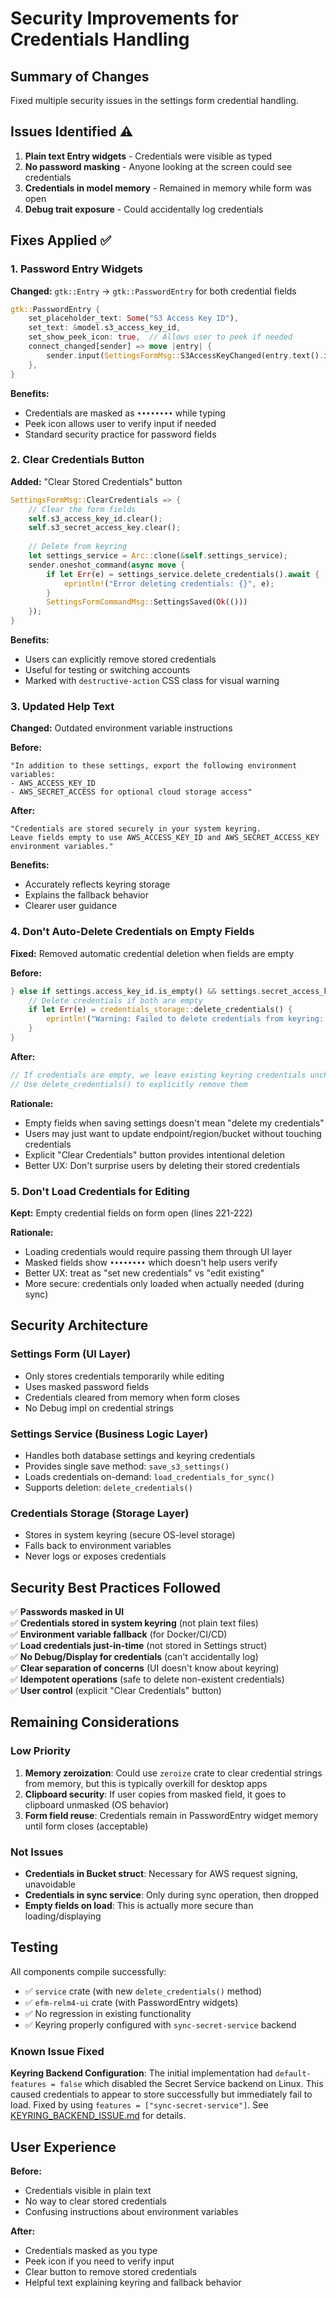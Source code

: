 # Security Improvements for Credentials Handling

## Summary of Changes

Fixed multiple security issues in the settings form credential handling.

## Issues Identified ⚠️

1. **Plain text Entry widgets** - Credentials were visible as typed
2. **No password masking** - Anyone looking at the screen could see credentials
3. **Credentials in model memory** - Remained in memory while form was open
4. **Debug trait exposure** - Could accidentally log credentials

## Fixes Applied ✅

### 1. Password Entry Widgets
**Changed:** `gtk::Entry` → `gtk::PasswordEntry` for both credential fields

```rust
gtk::PasswordEntry {
    set_placeholder_text: Some("S3 Access Key ID"),
    set_text: &model.s3_access_key_id,
    set_show_peek_icon: true,  // Allows user to peek if needed
    connect_changed[sender] => move |entry| {
        sender.input(SettingsFormMsg::S3AccessKeyChanged(entry.text().into()));
    },
}
```

**Benefits:**
- Credentials are masked as `••••••••` while typing
- Peek icon allows user to verify input if needed
- Standard security practice for password fields

### 2. Clear Credentials Button
**Added:** "Clear Stored Credentials" button

```rust
SettingsFormMsg::ClearCredentials => {
    // Clear the form fields
    self.s3_access_key_id.clear();
    self.s3_secret_access_key.clear();
    
    // Delete from keyring
    let settings_service = Arc::clone(&self.settings_service);
    sender.oneshot_command(async move {
        if let Err(e) = settings_service.delete_credentials().await {
            eprintln!("Error deleting credentials: {}", e);
        }
        SettingsFormCommandMsg::SettingsSaved(Ok(()))
    });
}
```

**Benefits:**
- Users can explicitly remove stored credentials
- Useful for testing or switching accounts
- Marked with `destructive-action` CSS class for visual warning

### 3. Updated Help Text
**Changed:** Outdated environment variable instructions

**Before:**
```
"In addition to these settings, export the following environment variables:
- AWS_ACCESS_KEY_ID
- AWS_SECRET_ACCESS for optional cloud storage access"
```

**After:**
```
"Credentials are stored securely in your system keyring.
Leave fields empty to use AWS_ACCESS_KEY_ID and AWS_SECRET_ACCESS_KEY environment variables."
```

**Benefits:**
- Accurately reflects keyring storage
- Explains the fallback behavior
- Clearer user guidance

### 4. Don't Auto-Delete Credentials on Empty Fields
**Fixed:** Removed automatic credential deletion when fields are empty

**Before:**
```rust
} else if settings.access_key_id.is_empty() && settings.secret_access_key.is_empty() {
    // Delete credentials if both are empty
    if let Err(e) = credentials_storage::delete_credentials() {
        eprintln!("Warning: Failed to delete credentials from keyring: {}", e);
    }
}
```

**After:**
```rust
// If credentials are empty, we leave existing keyring credentials unchanged
// Use delete_credentials() to explicitly remove them
```

**Rationale:**
- Empty fields when saving settings doesn't mean "delete my credentials"
- Users may just want to update endpoint/region/bucket without touching credentials
- Explicit "Clear Credentials" button provides intentional deletion
- Better UX: Don't surprise users by deleting their stored credentials

### 5. Don't Load Credentials for Editing
**Kept:** Empty credential fields on form open (lines 221-222)

**Rationale:**
- Loading credentials would require passing them through UI layer
- Masked fields show `••••••••` which doesn't help users verify
- Better UX: treat as "set new credentials" vs "edit existing"
- More secure: credentials only loaded when actually needed (during sync)

## Security Architecture

### Settings Form (UI Layer)
- Only stores credentials temporarily while editing
- Uses masked password fields
- Credentials cleared from memory when form closes
- No Debug impl on credential strings

### Settings Service (Business Logic Layer)
- Handles both database settings and keyring credentials
- Provides single save method: `save_s3_settings()`
- Loads credentials on-demand: `load_credentials_for_sync()`
- Supports deletion: `delete_credentials()`

### Credentials Storage (Storage Layer)
- Stores in system keyring (secure OS-level storage)
- Falls back to environment variables
- Never logs or exposes credentials

## Security Best Practices Followed

✅ **Passwords masked in UI**  
✅ **Credentials stored in system keyring** (not plain text files)  
✅ **Environment variable fallback** (for Docker/CI/CD)  
✅ **Load credentials just-in-time** (not stored in Settings struct)  
✅ **No Debug/Display for credentials** (can't accidentally log)  
✅ **Clear separation of concerns** (UI doesn't know about keyring)  
✅ **Idempotent operations** (safe to delete non-existent credentials)  
✅ **User control** (explicit "Clear Credentials" button)  

## Remaining Considerations

### Low Priority
1. **Memory zeroization**: Could use `zeroize` crate to clear credential strings from memory, but this is typically overkill for desktop apps
2. **Clipboard security**: If user copies from masked field, it goes to clipboard unmasked (OS behavior)
3. **Form field reuse**: Credentials remain in PasswordEntry widget memory until form closes (acceptable)

### Not Issues
- **Credentials in Bucket struct**: Necessary for AWS request signing, unavoidable
- **Credentials in sync service**: Only during sync operation, then dropped
- **Empty fields on load**: This is actually more secure than loading/displaying

## Testing

All components compile successfully:
- ✅ `service` crate (with new `delete_credentials()` method)
- ✅ `efm-relm4-ui` crate (with PasswordEntry widgets)
- ✅ No regression in existing functionality
- ✅ Keyring properly configured with `sync-secret-service` backend

### Known Issue Fixed

**Keyring Backend Configuration**: The initial implementation had `default-features = false` which disabled the Secret Service backend on Linux. This caused credentials to appear to store successfully but immediately fail to load. Fixed by using `features = ["sync-secret-service"]`. See [KEYRING_BACKEND_ISSUE.md](KEYRING_BACKEND_ISSUE.md) for details.

## User Experience

**Before:**
- Credentials visible in plain text
- No way to clear stored credentials
- Confusing instructions about environment variables

**After:**
- Credentials masked as you type
- Peek icon if you need to verify input
- Clear button to remove stored credentials
- Helpful text explaining keyring and fallback behavior
